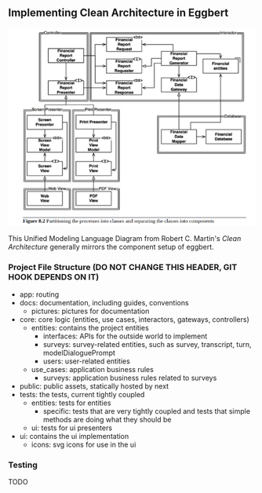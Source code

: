 ## Implementing Clean Architecture in Eggbert

![Good pic for understanding clean architecture in eggbert](/docs/pictures/ocp%20split.png)

This Unified Modeling Language Diagram from Robert C. Martin's _Clean Architecture_ generally mirrors the component setup of eggbert.

### Project File Structure (DO NOT CHANGE THIS HEADER, GIT HOOK DEPENDS ON IT)

-   app: routing
-   docs: documentation, including guides, conventions
    -   pictures: pictures for documentation
-   core: core logic (entities, use cases, interactors, gateways, controllers)
    -   entities: contains the project entities
        -   interfaces: APIs for the outside world to implement
        -   surveys: survey-related entities, such as survey, transcript, turn, modelDialoguePrompt
        -   users: user-related entities
    -   use_cases: application business rules
        -   surveys: application business rules related to surveys
-   public: public assets, statically hosted by next
-   tests: the tests, current tightly coupled
    -   entities: tests for entities
        -   specific: tests that are very tightly coupled and tests that simple methods are doing what they should be
    -   ui: tests for ui presenters
-   ui: contains the ui implementation
    -   icons: svg icons for use in the ui

### Testing

TODO
